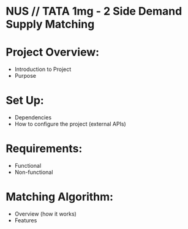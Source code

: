# NUS // TATA 1mg - 2 Side Demand Supply Matching

# Project Overview:
- Introduction to Project
- Purpose

# Set Up:
- Dependencies
- How to configure the project (external APIs)

# Requirements:
- Functional
- Non-functional

# Matching Algorithm:
- Overview (how it works)
- Features
